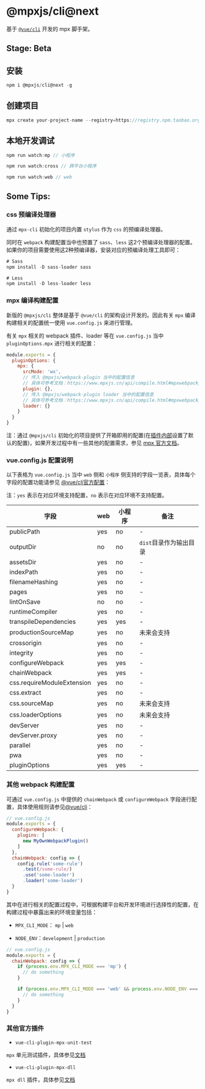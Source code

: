 # @mpxjs/cli@next

基于 [`@vue/cli`](https://cli.vuejs.org/) 开发的 mpx 脚手架。

## Stage: Beta

## 安装

```javascript
npm i @mpxjs/cli@next -g
```

## 创建项目

```javascript
mpx create your-project-name --registry=https://registry.npm.taobao.org
```

## 本地开发调试

```javascript
npm run watch:mp // 小程序

npm run watch:cross // 跨平台小程序

npm run watch:web // web
```

## Some Tips:

### css 预编译处理器

通过 `mpx-cli` 初始化的项目内置 `stylus` 作为 `css` 的预编译处理器。

同时在 `webpack` 构建配置当中也预置了 `sass`、`less` 这2个预编译处理器的配置。如果你的项目需要使用这2种预编译器，安装对应的预编译处理工具即可：

```javascript
# Sass
npm install -D sass-loader sass

# Less
npm install -D less-loader less
```

### mpx 编译构建配置

新版的 `@mpxjs/cli` 整体是基于 `@vue/cli` 的架构设计开发的。因此有关 `mpx` 编译构建相关的配置统一使用 `vue.config.js` 来进行管理。

有关 `mpx` 相关的 webpack 插件、loader 等在 `vue.config.js` 当中 `pluginOptions.mpx` 进行相关的配置：

```javascript
module.exports = {
  pluginOptions: {
    mpx: {
      srcMode: 'wx',
      // 传入 @mpxjs/webpack-plugin 当中的配置信息
      // 具体可参考文档：https://www.mpxjs.cn/api/compile.html#mpxwebpackplugin-options
      plugin: {},
      // 传入 @mpxjs/webpack-plugin loader 当中的配置信息
      // 具体可参考文档：https://www.mpxjs.cn/api/compile.html#mpxwebpackplugin-loader
      loader: {}
    }
  }
}
```

注：通过 `@mpxjs/cli` 初始化的项目提供了开箱即用的配置(在[插件内部](https://github.com/mpx-ecology/mpx-cli/blob/master/packages/vue-cli-plugin-mpx/utils/resolveMpxWebpackPluginConf.js#L6-L59)设置了默认的配置)，如果开发过程中有一些其他的配置需求，参见 [mpx 官方文档](https://www.mpxjs.cn/api/compile.html#mpxwebpackplugin-options)。

### vue.config.js 配置说明

以下表格为 `vue.config.js` 当中 `web` 侧和 `小程序` 侧支持的字段一览表，具体每个字段的配置功能请参见 [@vue/cli官方配置](https://cli.vuejs.org/config/#configuration-reference)：

注：`yes` 表示在对应环境支持配置，`no` 表示在对应环境不支持配置。

| 字段 | web | 小程序 | 备注 |
| -- | -- | -- | -- |
| publicPath | yes | no | - |
| outputDir | no | no | `dist`目录作为输出目录 |
| assetsDir | yes | no | - |
| indexPath | yes | no | - |
| filenameHashing | yes | no | - |
| pages | yes | no | - |
| lintOnSave | no | no | - |
| runtimeCompiler | yes | no | - |
| transpileDependencies | yes | yes | - |
| productionSourceMap | yes | no | 未来会支持 |
| crossorigin | yes | no | - |
| integrity | yes | no | - |
| configureWebpack | yes | yes | - |
| chainWebpack | yes | yes | - |
| css.requireModuleExtension | yes | no | - |
| css.extract | yes | no | - |
| css.sourceMap | yes | no | 未来会支持 |
| css.loaderOptions | yes | no | 未来会支持 |
| devServer | yes | no | - |
| devServer.proxy | yes | no | - |
| parallel | yes | no | - |
| pwa | yes | no | - |
| pluginOptions | yes | yes | - |

### 其他 webpack 构建配置

可通过 `vue.config.js` 中提供的 `chainWebpack` 或 `configureWebpack` 字段进行配置，具体使用规则请参见[@vue/cli](https://cli.vuejs.org/guide/webpack.html#simple-configuration)：

```javascript
// vue.config.js
module.exports = {
  configureWebpack: {
    plugins: [
      new MyOwnWebpackPlugin()
    ]
  },
  chainWebpack: config => {
    config.rule('some-rule')
      .test(/some-rule/)
      .use('some-loader')
      .loader('some-loader')
  }
}
```

其中在进行相关的配置过程中，可根据构建平台和开发环境进行选择性的配置，在构建过程中暴露出来的环境变量包括：

* `MPX_CLI_MODE`： `mp` | `web`

* `NODE_ENV`：`development` | `production`

```javascript
// vue.config.js
module.exports = {
  chainWebpack: config => {
    if (process.env.MPX_CLI_MODE === 'mp') {
      // do something
    }

    if (process.env.MPX_CLI_MODE === 'web' && process.env.NODE_ENV === 'development') {
      // do something
    }
  }
}
```

### 其他官方插件

* `vue-cli-plugin-mpx-unit-test`

`mpx` 单元测试插件，具体参见[文档](https://github.com/mpx-ecology/mpx-cli/tree/master/packages/vue-cli-plugin-mpx-unit-test)

* `vue-cli-plugin-mpx-dll`

`mpx dll` 插件，具体参见[文档](https://github.com/mpx-ecology/mpx-cli/tree/master/packages/vue-cli-plugin-mpx-dll)
